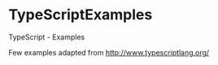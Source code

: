 # TypeScriptExamples
TypeScript - Examples

Few examples adapted from http://www.typescriptlang.org/
